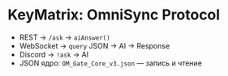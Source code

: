 # KeyMatrix: OmniSync Protocol

- REST → `/ask` → `aiAnswer()`
- WebSocket → `query` JSON → AI → Response
- Discord → `!ask` → AI
- JSON ядро: `OM_Gate_Core_v3.json` — запись и чтение
